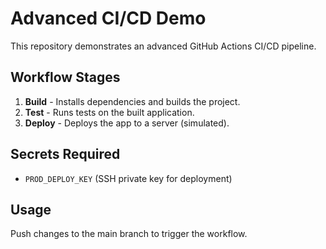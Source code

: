 # Advanced CI/CD Demo

This repository demonstrates an advanced GitHub Actions CI/CD pipeline.

## Workflow Stages
1. **Build** - Installs dependencies and builds the project.
2. **Test** - Runs tests on the built application.
3. **Deploy** - Deploys the app to a server (simulated).

## Secrets Required
- `PROD_DEPLOY_KEY` (SSH private key for deployment)

## Usage
Push changes to the main branch to trigger the workflow.
